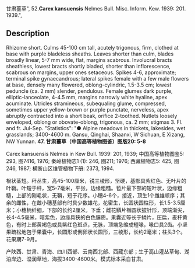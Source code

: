 甘肃薹草",
52.**Carex kansuensis** Nelmes Bull. Misc. Inform. Kew. 1939: 201. 1939.",

## Description
Rhizome short. Culms 45-100 cm tall, acutely trigonous, firm, clothed at base with purple bladeless sheaths. Leaves shorter than culm, blades broadly linear, 5-7 mm wide, flat, margins scabrous. Involucral bracts sheathless, lowest bracts shortly bladed, shorter than inflorescence, scabrous on margins, upper ones setaceous. Spikes 4-6, approximate; terminal spike gynaecandrous; lateral spikes female with a few male flowers at base, densely many flowered, oblong-cylindric, 1.5-3.5 cm; lowest peduncle (ca. 2 mm) slender, pendulous. Female glumes dark purple, elliptic-lanceolate, 4-4.5 mm, margins narrowly white hyaline, apex acuminate. Utricles stramineous, subequaling glume, compressed, sometimes upper yellow-brown or purple punctate, nerveless, apex abruptly contracted into a short beak, orifice 2-toothed. Nutlets loosely enveloped, oblong or obovate-oblong, trigonous, ca. 2 mm; stigmas 3. Fl. and fr. Jul-Sep.
  "Statistics": "● Alpine meadows in thickets, lakesides, wet grasslands; 3400-4600 m. Gansu, Qinghai, Shaanxi, W Sichuan, E Xizang, NW Yunnan.
**47. 甘肃薹草（中国高等植物图鉴）图版20: 5-8**

Carex kansuensis Nelmes in Kew Bull. 1939: 201, 1939; 中国高等植物图鉴5: 293, 图7416, 1976; 秦岭植物志1 (1): 246, 图211; 1976; 西藏植物志5: 425, 图246, 1987; 横断山区维管植物下册: 2373, 1994.

根状茎短。秆丛生，高45-100厘米，锐三棱形，坚硬，基部具紫红色、无叶片的叶鞘。叶短于秆，宽5-7毫米，平张，边缘粗糙。苞片最下部的短叶状，边缘粗糙，上部的刚毛状，无鞘，短于花序。小穗4-6个，接近，顶生1个雌雄顺序；其余的雌性，在雌小穗基部有时具少数雄花，花密生，长圆状圆柱形，长1.5-3.5厘米；小穗柄纤细，下部的长约2厘米，下垂；雌花鳞片椭圆状披针形，顶端渐尖，长4-4.5毫米，暗紫色，边缘具狭的白色膜质。果囊近等长于鳞片，压扁，麦秆黄色，有时上部黄褐色或具紫红色斑点，无脉，顶端急缩成短喙，喙口具2齿。小坚果疏松地包于果囊中，长圆形或倒卵状长圆形，三棱形，长约2毫米；柱头3个。花果期7-9月。

产陕西、甘肃、青海、四川西部、云南西北部、西藏东部；生于高山灌丛草甸、湖泊岸边、湿润草地，海拔3400-4600米。模式标本采自甘肃。
